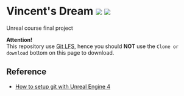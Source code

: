 # Vincent's Dream ![](https://img.shields.io/badge/unreal-4.22.2-blue.svg) ![](https://img.shields.io/badge/vsdream-0.1.beta-green.svg)

Unreal course final project



**Attention!**  
This repository use [Git LFS](<https://www.atlassian.com/git/tutorials/git-lfs#creating-new-repository>), hence you should **NOT** use the `Clone or download` bottom on this page to download.



## Reference

* [How to setup git with Unreal Engine 4](<https://www.youtube.com/watch?v=74OfLMutOHE>)
